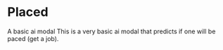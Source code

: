 # Placed
A basic ai modal
This is a very basic ai modal that predicts if one will be paced (get a job).
